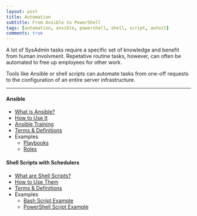```yaml
---
layout: post
title: Automation
subtitle: From Ansible to PowerShell
tags: [automation, ansible, powershell, shell, script, autoit]
comments: true
---
```

A lot of SysAdmin tasks require a specific set of knowledge and benefit from human involvment. Repetative routine tasks, however, can often be automated to free up employees for other work. 

Tools like Ansible or shell scripts can automate tasks from one-off requests to the configuration of an entire server infrastructure.

---
#### Ansible
- [What is Ansible?](/pages/ansible/what-is-ansible)
- [How to Use It](/pages/ansible/how-to-use-ansible)
- [Ansible Training](/pages/ansible/ansible-training)
- [Terms & Definitions](/pages/ansible/ansible-terms-and-definitions)
- Examples
    - [Playbooks](https://github.com/ansible-playbooks-tex)
    - [Roles](https://github.com/ansible-roles-tex)

#### Shell Scripts with Schedulers
- [What are Shell Scripts?](/pages/shell-scripts/what-are-shell-scripts)
- [How to Use Them](/pages/shell-scripts/how-to-use-shell-scripts)
- [Terms & Definitions](/pages/shell-scripts/shell-script-terms-and-definitions)
- Examples
    - [Bash Script Example](/pages/shell-scripts/reference/bash-script-example)
    - [PowerShell Script Example](/pages/shell-scripts/reference/powershell-script-example)
